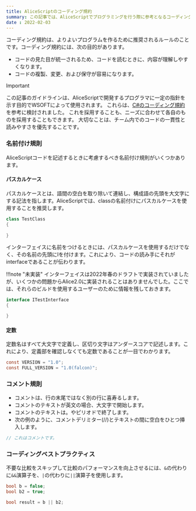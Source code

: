 ```yaml
---
title: AliceScriptのコーディング規約
summary: この記事では、AliceScriptでプログラミングを行う際に参考となるコーディング規約を紹介します。
date : 2022-02-03
---
```

コーディング規約は、よりよいプログラムを作るために推奨されるルールのことです。コーディング規約には、次の目的があります。

- コードの見た目が統一されるため、コードを読むときに、内容が理解しやすくなります。
- コードの複製、変更、および保守が容易になります。

> [!IMPORTANT]
> この記事のガイドラインは、AliceScriptで開発するプログラマに一定の指針を示す目的でWSOFTによって使用されます。
> これらは、[C#のコーディング規約](https://learn.microsoft.com/ja-jp/dotnet/csharp/fundamentals/coding-style/coding-conventions)を参考に検討されました。
> これを採用することも、ニーズに合わせて各自のものを採用することもできます。
> 大切なことは、チーム内でのコードの一貫性と読みやすさを優先することです。

### 名前付け規則
AliceScriptコードを記述するときに考慮するべき名前付け規則がいくつかあります。

#### パスカルケース
パスカルケースとは、語間の空白を取り除いて連結し、構成語の先頭を大文字にする記法を指します。AliceScriptでは、classの名前付けにパスカルケースを使用することを推奨します。

```cs title="AliceScript"
class TestClass
{
    
}
```

インターフェイスに名前をつけるときには、パスカルケースを使用するだけでなく、その名前の先頭にIを付けます。これにより、コードの読み手にそれがinterfaceであることが伝わります。


!!!note "未実装"
    インターフェイスは2022年春のドラフトで実装されていましたが、いくつかの問題からAlice2.0に実装されることはありませんでした。ここでは、それらのビルドを使用するユーザーのために情報を残しておきます。

```cs title="AliceScript"
interface ITestInterface
{

}
```

#### 定数
定数名はすべて大文字で定義し、区切り文字はアンダースコアで記述します。これにより、定義部を確認しなくても定数であることが一目でわかります。

```cs title="AliceScript"
const VERSION = "1.0";
const FULL_VERSION = "1.0(falcon)";
```

### コメント規則

- コメントは、行の末尾ではなく別の行に喜寿るします。
- コメントのテキストが英文の場合、大文字で開始します。
- コメントのテキストは。やピリオドで終了します。
- 次の例のように、コメントデリミター(//)とテキストの間に空白をひとつ挿入します。

```cs title="AliceScript"
// これはコメントです。
```

### コーディングベストプラクティス
不要な比較をスキップして比較のパフォーマンスを向上させるには、`&`の代わりに`&&`演算子を、`|`の代わりに`||`演算子を使用します。

```cs title="AliceScript"
bool b = false;
bool b2 = true;

bool result = b || b2;
```
